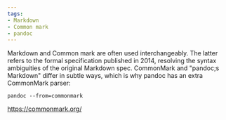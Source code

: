 ```yaml
---
tags:
- Markdown
- Common mark
- pandoc
---
```


Markdown and Common mark are often used interchangeably. The latter
refers to the formal specification published in 2014, resolving the
syntax ambiguities of the original Markdown spec. CommonMark and
"pandoc;s Markdown" differ in subtle ways, which is why pandoc has an
extra CommonMark parser:

    pandoc --from=commonmark

https://commonmark.org/
